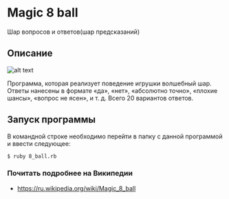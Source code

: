 # Magic 8 ball
Шар вопросов и ответов(шар предсказаний)
## Описание
![alt text](https://upload.wikimedia.org/wikipedia/commons/thumb/e/eb/Magic_eight_ball.png/220px-Magic_eight_ball.png)

Программа, которая реализует поведение игрушки волшебный шар. Ответы нанесены в формате «да», «нет», «абсолютно точно», «плохие шансы», «вопрос не ясен», и т. д. Всего 20 вариантов ответов.
## Запуск программы
В командной строке необходимо перейти в папку с данной программой и ввести следующее:
```
$ ruby 8_ball.rb
```
### Почитать подробнее на Википедии
* https://ru.wikipedia.org/wiki/Magic_8_ball
